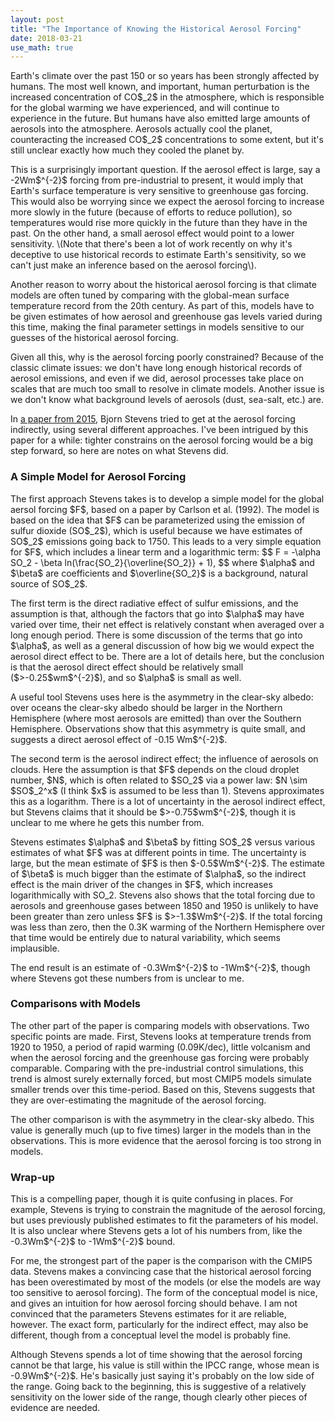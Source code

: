 ```yaml
---
layout: post
title: "The Importance of Knowing the Historical Aerosol Forcing"
date: 2018-03-21
use_math: true
---
```


<p>Earth's climate over the past 150 or so years has been strongly affected by humans. The most well known, and important, human perturbation is the increased concentration of CO$_2$ in the atmosphere, which is responsible for the global warming we have experienced, and will continue to experience in the future. But humans have also emitted large amounts of aerosols into the atmosphere. Aerosols actually cool the planet, counteracting the increased CO$_2$ concentrations to some extent, but it's still unclear exactly how much they cooled the planet by.</p>

<p>This is a surprisingly important question. If the aerosol effect is large, say a -2Wm$^{-2}$ forcing from pre-industrial to present, it would imply that Earth's surface temperature is very sensitive to greenhouse gas forcing. This would also be worrying since we expect the aerosol forcing to increase more slowly in the future (because of efforts to reduce pollution), so temperatures would rise more quickly in the future than they have in the past. On the other hand, a small aerosol effect would point to a lower sensitivity. \(Note that there's been a lot of work recently on why it's deceptive to use historical records to estimate Earth's sensitivity, so we can't just make an inference based on the aerosol forcing\).</p>

<p>Another reason to worry about the historical aerosol forcing is that climate models are often tuned by comparing with the global-mean surface temperature record from the 20th century. As part of this, models have to be given estimates of how aerosol and greenhouse gas levels varied during this time, making the final parameter settings in models sensitive to our guesses of the historical aerosol forcing.</p>

<p>Given all this, why is the aerosol forcing poorly constrained? Because of the classic climate issues: we don't have long enough historical records of aerosol emissions, and even if we did, aerosol processes take place on scales that are much too small to resolve in climate models. Another issue is we don't know what background levels of aerosols (dust, sea-salt, etc.) are.</p>

<p>In <a href="https://journals.ametsoc.org/doi/abs/10.1175/JCLI-D-14-00656.1">a paper from 2015</a>, Bjorn Stevens tried to get at the aerosol forcing indirectly, using several different approaches. I've been intrigued by this paper for a while: tighter constrains on the aerosol forcing would be a big step forward, so here are notes on what Stevens did.</p>


<h3>A Simple Model for Aerosol Forcing</h3>

<p>The first approach Stevens takes is to develop a simple model for the global aersol forcing $F$, based on a paper by Carlson et al. (1992). The model is based on the idea that $F$ can be parameterized using the emission of sulfur dioxide (SO$_2$), which is useful because we have estimates of SO$_2$ emissions going back to 1750. This leads to a very simple equation for $F$, which includes a linear term and a logarithmic term:
$$
F = -\alpha SO_2 - \beta ln(\frac{SO_2}{\overline{SO_2}} + 1),
$$ 
where $\alpha$ and $\beta$ are coefficients and $\overline{SO_2}$ is a background, natural source of SO$_2$.</p>

<p>The first term is the direct radiative effect of sulfur emissions, and the assumption is that, although the factors that go into $\alpha$ may have varied over time, their net effect is relatively constant when averaged over a long enough period. There is some discussion of the terms that go into $\alpha$, as well as a general discussion of how big we would expect the aerosol direct effect to be. There are a lot of details here, but the conclusion is that the aerosol direct effect should be relatively small ($>-0.25$wm$^{-2}$), and so $\alpha$ is small as well.</p>

<p>A useful tool Stevens uses here is the asymmetry in the clear-sky albedo: over oceans the clear-sky albedo should be larger in the Northern Hemisphere (where most aerosols are emitted) than over the Southern Hemisphere. Observations show that this asymmetry is quite small, and suggests a direct aerosol effect of -0.15 Wm$^{-2}$.</p>

<p>The second term is the aerosol indirect effect; the influence of aerosols on clouds. Here the assumption is that $F$ depends on the cloud droplet number, $N$, which is often related to $SO_2$ via a power law: $N \sim $SO$_2^x$ (I think $x$ is assumed to be less than 1). Stevens approximates this as a logarithm. There is a lot of uncertainty in the aerosol indirect effect, but Stevens claims that it should be $>-0.75$wm$^{-2}$, though it is unclear to me where he gets this number from.</p>

<p>Stevens estimates $\alpha$ and $\beta$ by fitting SO$_2$ versus various estimates of what $F$ was at different points in time. The uncertainty is large, but the mean estimate of $F$ is then $-0.5$Wm$^{-2}$. The estimate of $\beta$ is much bigger than the estimate of $\alpha$, so the indirect effect is the main driver of the changes in $F$, which increases logarithmically with SO_2. Stevens also shows that the total forcing due to aerosols and greenhouse gases between 1850 and 1950 is unlikely to have been greater than zero unless $F$ is $>-1.3$Wm$^{-2}$. If the total forcing was less than zero, then the 0.3K warming of the Northern Hemisphere over that time would be entirely due to natural variability, which seems implausible.</p>

<p>The end result is an estimate of -0.3Wm$^{-2}$ to -1Wm$^{-2}$, though where Stevens got these numbers from is unclear to me.</p>


<h3>Comparisons with Models</h3>

<p>The other part of the paper is comparing models with observations. Two specific points are made. First, Stevens looks at temperature trends from 1920 to 1950, a period of rapid warming (0.09K/dec), little volcanism and when the aerosol forcing and the greenhouse gas forcing were probably comparable. Comparing with the pre-industrial control simulations, this trend is almost surely externally forced, but most CMIP5 models simulate smaller trends over this time-period. Based on this, Stevens suggests that they are over-estimating the magnitude of the aerosol forcing.</p>

<p>The other comparison is with the asymmetry in the clear-sky albedo. This value is generally much (up to five times) larger in the models than in the observations. This is more evidence that the aerosol forcing is too strong in models.</p>


<h3>Wrap-up</h3>

<p>This is a compelling paper, though it is quite confusing in places. For example, Stevens is trying to constrain the magnitude of the aerosol forcing, but uses previously published estimates to fit the parameters of his model. It is also unclear where Stevens gets a lot of his numbers from, like the -0.3Wm$^{-2}$ to -1Wm$^{-2}$ bound.</p>

<p>For me, the strongest part of the paper is the comparison with the CMIP5 data. Stevens makes a convincing case that the historical aerosol forcing has been overestimated by most of the models (or else the models are way too sensitive to aerosol forcing). The form of the conceptual model is nice, and gives an intuition for how aerosol forcing should behave. I am not convinced that the parameters Stevens estimates for it are reliable, however. The exact form, particularly for the indirect effect, may also be different, though from a conceptual level the model is probably fine.</p>

<p>Although Stevens spends a lot of time showing that the aerosol forcing cannot be that large, his value is still within the IPCC range, whose mean is -0.9Wm$^{-2}$. He's basically just saying it's probably on the low side of the range. Going back to the beginning, this is suggestive of a relatively sensitivity on the lower side of the range, though clearly other pieces of evidence are needed.</p>














